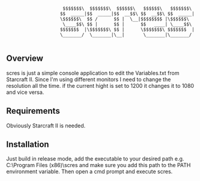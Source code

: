 ```shell

					 $$$$$$$\  $$$$$$$\  $$$$$$\   $$$$$$\   $$$$$$$\ 
					$$  _____|$$  _____|$$  __$$\ $$  __$$\ $$  _____|
					\$$$$$$\  $$ /      $$ |  \__|$$$$$$$$ |\$$$$$$\  
					 \____$$\ $$ |      $$ |      $$   ____| \____$$\ 
					$$$$$$$  |\$$$$$$$\ $$ |      \$$$$$$$\ $$$$$$$  |
					\_______/  \_______|\__|       \_______|\_______/ 
					
```


## Overview

scres is just a simple console application to edit the Variables.txt from Starcraft II. Since I'm using different monitors I need to change the resolution all the time.
if the current hight is set to 1200 it changes it to 1080 and vice versa.

## Requirements

Obviously Starcraft II is needed.

## Installation

Just build in release mode, add the executable to your desired path e.g. C:\Program Files (x86)\scres and make sure you add this path to the PATH environment variable.
Then open a cmd prompt and execute scres.